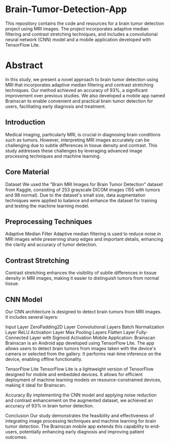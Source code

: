 # Brain-Tumor-Detection-App
This repository contains the code and resources for a brain tumor detection project using MRI images. The project incorporates adaptive median filtering and contrast stretching techniques, and includes a convolutional neural network (CNN) model and a mobile application developed with TensorFlow Lite.

# Abstract
In this study, we present a novel approach to brain tumor detection using MRI that incorporates adaptive median filtering and contrast stretching techniques. Our method achieved an accuracy of 93%, a significant improvement over previous studies. We also developed a mobile app named Brainscan to enable convenient and practical brain tumor detection for users, facilitating early diagnosis and treatment.

## Introduction
Medical imaging, particularly MRI, is crucial in diagnosing brain conditions such as tumors. However, interpreting MRI images accurately can be challenging due to subtle differences in tissue density and contrast. This study addresses these challenges by leveraging advanced image processing techniques and machine learning.

## Core Material
Dataset
We used the "Brain MRI Images for Brain Tumor Detection" dataset from Kaggle, consisting of 253 grayscale DICOM images (155 with tumors and 98 normal). Due to the dataset's small size, data augmentation techniques were applied to balance and enhance the dataset for training and testing the machine learning model.

## Preprocessing Techniques
Adaptive Median Filter
Adaptive median filtering is used to reduce noise in MRI images while preserving sharp edges and important details, enhancing the clarity and accuracy of tumor detection.

## Contrast Stretching
Contrast stretching enhances the visibility of subtle differences in tissue density in MRI images, making it easier to distinguish tumors from normal tissue.

## CNN Model
Our CNN architecture is designed to detect brain tumors from MRI images. It includes several layers:

Input Layer
ZeroPadding2D Layer
Convolutional Layers
Batch Normalization Layer
ReLU Activation Layer
Max Pooling Layers
Flatten Layer
Fully-Connected Layer with Sigmoid Activation
Mobile Application: Brainscan
Brainscan is an Android app developed using TensorFlow Lite. The app allows users to detect brain tumors from images taken with the device's camera or selected from the gallery. It performs real-time inference on the device, enabling offline functionality.

TensorFlow Lite
TensorFlow Lite is a lightweight version of TensorFlow designed for mobile and embedded devices. It allows for efficient deployment of machine learning models on resource-constrained devices, making it ideal for Brainscan.

Accuracy
By implementing the CNN model and applying noise reduction and contrast enhancement on the augmented dataset, we achieved an accuracy of 93% in brain tumor detection.

Conclusion
Our study demonstrates the feasibility and effectiveness of integrating image processing techniques and machine learning for brain tumor detection. The Brainscan mobile app extends this capability to end-users, potentially enhancing early diagnosis and improving patient outcomes.

